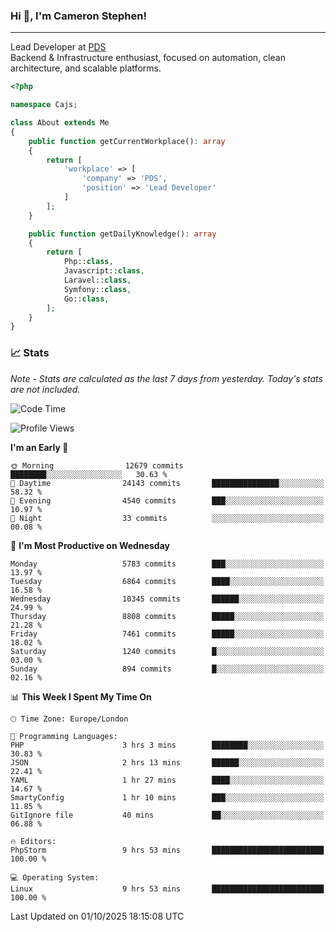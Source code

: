 ### Hi 👋, I'm Cameron Stephen!

---

Lead Developer at [PDS](https://prindatasolutions.co.uk)  
Backend & Infrastructure enthusiast, focused on automation, clean architecture, and scalable platforms.


```php
<?php

namespace Cajs;

class About extends Me
{
    public function getCurrentWorkplace(): array
    {
        return [
            'workplace' => [
                'company' => 'PDS',
                'position' => 'Lead Developer'
            ]
        ];
    }

    public function getDailyKnowledge(): array
    {
        return [
            Php::class,
            Javascript::class,
            Laravel::class,
            Symfony::class,
            Go::class,
        ];
    }
}
```

### 📈 Stats
<p><em>Note - Stats are calculated as the last 7 days from yesterday. Today's stats are not included.</em></p>


<!--START_SECTION:waka-->
![Code Time](http://img.shields.io/badge/Code%20Time-4%2C735%20hrs%2035%20mins-blue)

![Profile Views](http://img.shields.io/badge/Profile%20Views-0-blue)

**I'm an Early 🐤** 

```text
🌞 Morning                12679 commits       ████████░░░░░░░░░░░░░░░░░   30.63 % 
🌆 Daytime                24143 commits       ███████████████░░░░░░░░░░   58.32 % 
🌃 Evening                4540 commits        ███░░░░░░░░░░░░░░░░░░░░░░   10.97 % 
🌙 Night                  33 commits          ░░░░░░░░░░░░░░░░░░░░░░░░░   00.08 % 
```
📅 **I'm Most Productive on Wednesday** 

```text
Monday                   5783 commits        ███░░░░░░░░░░░░░░░░░░░░░░   13.97 % 
Tuesday                  6864 commits        ████░░░░░░░░░░░░░░░░░░░░░   16.58 % 
Wednesday                10345 commits       ██████░░░░░░░░░░░░░░░░░░░   24.99 % 
Thursday                 8808 commits        █████░░░░░░░░░░░░░░░░░░░░   21.28 % 
Friday                   7461 commits        █████░░░░░░░░░░░░░░░░░░░░   18.02 % 
Saturday                 1240 commits        █░░░░░░░░░░░░░░░░░░░░░░░░   03.00 % 
Sunday                   894 commits         █░░░░░░░░░░░░░░░░░░░░░░░░   02.16 % 
```


📊 **This Week I Spent My Time On** 

```text
🕑︎ Time Zone: Europe/London

💬 Programming Languages: 
PHP                      3 hrs 3 mins        ████████░░░░░░░░░░░░░░░░░   30.83 % 
JSON                     2 hrs 13 mins       ██████░░░░░░░░░░░░░░░░░░░   22.41 % 
YAML                     1 hr 27 mins        ████░░░░░░░░░░░░░░░░░░░░░   14.67 % 
SmartyConfig             1 hr 10 mins        ███░░░░░░░░░░░░░░░░░░░░░░   11.85 % 
GitIgnore file           40 mins             ██░░░░░░░░░░░░░░░░░░░░░░░   06.88 % 

🔥 Editors: 
PhpStorm                 9 hrs 53 mins       █████████████████████████   100.00 % 

💻 Operating System: 
Linux                    9 hrs 53 mins       █████████████████████████   100.00 % 
```


 Last Updated on 01/10/2025 18:15:08 UTC
<!--END_SECTION:waka-->
